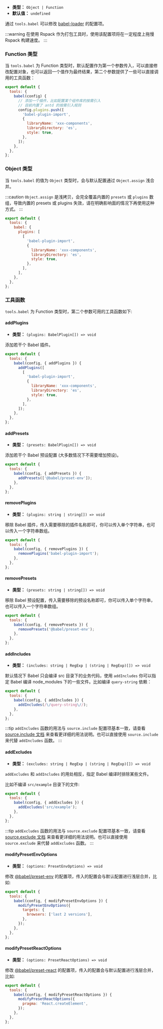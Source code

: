 - **类型：** `Object | Function`
- **默认值：** `undefined`

通过 `tools.babel` 可以修改 [babel-loader](https://github.com/babel/babel-loader) 的配置项。

:::warning
在使用 Rspack 作为打包工具时，使用该配置项将在一定程度上拖慢 Rspack 构建速度。
:::

### Function 类型

当 `tools.babel` 为 Function 类型时，默认配置作为第一个参数传入，可以直接修改配置对象，也可以返回一个值作为最终结果，第二个参数提供了一些可以直接调用的工具函数：

```js
export default {
  tools: {
    babel(config) {
      // 添加一个插件，比如配置某个组件库的按需引入
      // 目前内置了 antd 的按需引入规则
      config.plugins.push([
        'babel-plugin-import',
        {
          libraryName: 'xxx-components',
          libraryDirectory: 'es',
          style: true,
        },
      ]);
    },
  },
};
```

### Object 类型

当 `tools.babel` 的值为 `Object` 类型时，会与默认配置通过 `Object.assign` 浅合并。

:::caution
`Object.assign` 是浅拷贝，会完全覆盖内置的 `presets` 或 `plugins` 数组，导致内置的 presets 或 plugins 失效，请在明确影响面的情况下再使用这种方式。
:::

```js
export default {
  tools: {
    babel: {
      plugins: [
        [
          'babel-plugin-import',
          {
            libraryName: 'xxx-components',
            libraryDirectory: 'es',
            style: true,
          },
        ],
      ],
    },
  },
};
```

### 工具函数

`tools.babel` 为 Function 类型时，第二个参数可用的工具函数如下:

#### addPlugins

- **类型：** `(plugins: BabelPlugin[]) => void`

添加若干个 Babel 插件。

```js
export default {
  tools: {
    babel(config, { addPlugins }) {
      addPlugins([
        [
          'babel-plugin-import',
          {
            libraryName: 'xxx-components',
            libraryDirectory: 'es',
            style: true,
          },
        ],
      ]);
    },
  },
};
```

#### addPresets

- **类型：** `(presets: BabelPlugin[]) => void`

添加若干个 Babel 预设配置 (大多数情况下不需要增加预设)。

```js
export default {
  tools: {
    babel(config, { addPresets }) {
      addPresets(['@babel/preset-env']);
    },
  },
};
```

#### removePlugins

- **类型：** `(plugins: string | string[]) => void`

移除 Babel 插件，传入需要移除的插件名称即可，你可以传入单个字符串，也可以传入一个字符串数组。

```js
export default {
  tools: {
    babel(config, { removePlugins }) {
      removePlugins('babel-plugin-import');
    },
  },
};
```

#### removePresets

- **类型：** `(presets: string | string[]) => void`

移除 Babel 预设配置，传入需要移除的预设名称即可，你可以传入单个字符串，也可以传入一个字符串数组。

```js
export default {
  tools: {
    babel(config, { removePresets }) {
      removePresets('@babel/preset-env');
    },
  },
};
```

#### addIncludes

- **类型：** `(includes: string | RegExp | (string | RegExp)[]) => void`

默认情况下 Babel 只会编译 src 目录下的业务代码，使用 `addIncludes` 你可以指定 Babel 编译 node_modules 下的一些文件。比如编译 `query-string` 依赖：

```js
export default {
  tools: {
    babel(config, { addIncludes }) {
      addIncludes(/\/query-string\//);
    },
  },
};
```

:::tip
`addIncludes` 函数的用法与 `source.include` 配置项基本一致，请查看 [source.include 文档](https://modernjs.dev/builder/api/config-source.html#sourceinclude) 来查看更详细的用法说明。也可以直接使用 `source.include` 来代替 `addIncludes` 函数。
:::

#### addExcludes

- **类型：** `(excludes: string | RegExp | (string | RegExp)[]) => void`

`addExcludes` 和 `addIncludes` 的用处相反，指定 Babel 编译时排除某些文件。

比如不编译 `src/example` 目录下的文件:

```js
export default {
  tools: {
    babel(config, { addExcludes }) {
      addExcludes('src/example');
    },
  },
};
```

:::tip
`addExcludes` 函数的用法与 `source.exclude` 配置项基本一致，请查看 [source.exclude 文档](https://modernjs.dev/builder/api/config-source.html#sourceexclude) 来查看更详细的用法说明。也可以直接使用 `source.exclude` 来代替 `addExcludes` 函数。
:::

#### modifyPresetEnvOptions

- **类型：** `(options: PresetEnvOptions) => void`

修改 [@babel/preset-env](https://babeljs.io/docs/en/babel-preset-env) 的配置项，传入的配置会与默认配置进行浅层合并，比如:

```js
export default {
  tools: {
    babel(config, { modifyPresetEnvOptions }) {
      modifyPresetEnvOptions({
        targets: {
          browsers: ['last 2 versions'],
        },
      });
    },
  },
};
```

#### modifyPresetReactOptions

- **类型：** `(options: PresetReactOptions) => void`

修改 [@babel/preset-react](https://babeljs.io/docs/en/babel-preset-react) 的配置项，传入的配置会与默认配置进行浅层合并，比如:

```js
export default {
  tools: {
    babel(config, { modifyPresetReactOptions }) {
      modifyPresetReactOptions({
        pragma: 'React.createElement',
      });
    },
  },
};
```
